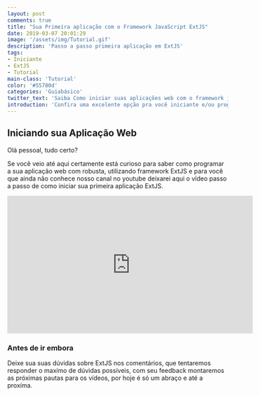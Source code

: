 ```yaml
---
layout: post
comments: true
title: "Sua Primeira aplicação com o Framework JavaScript ExtJS"
date: 2019-03-07 20:01:29
image: '/assets/img/Tutorial.gif'
description: 'Passo a passo primeira aplicação em ExtJS'
tags: 
- Iniciante
- ExtJS
- Tutorial
main-class: 'Tutorial'
color: '#55780d'
categories: 'Guiabásico'
twitter_text: 'Saiba Como iniciar suas aplicações web com o framework javascript ExtJS.'
introduction: 'Confira uma excelente opção pra você iniciante e/ou programador desktop migrar para web'
---
```


## Iniciando sua Aplicação Web

Olá pessoal, tudo certo? 

Se você veio até aqui certamente está curioso para saber como programar a sua aplicação web com robusta, utilizando  framework ExtJS e para você que ainda não conhece nosso canal no youtube deixarei aqui o vídeo passo a passo de como iniciar sua primeira aplicação ExtJS.

<iframe width="560" height="315" src="https://www.youtube.com/embed/3Y-BiAxkP6k" frameborder="0" allow="accelerometer; autoplay; encrypted-media; gyroscope; picture-in-picture" allowfullscreen></iframe>

### Antes de ir embora

Deixe sua suas dúvidas sobre ExtJS nos comentários, que tentaremos responder o maxímo de dúvidas possíveis, com seu feedback montaremos as próximas pautas para os vídeos, por hoje é só um abraço e até a proxíma.


